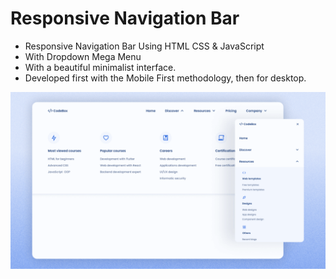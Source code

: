 # Responsive Navigation Bar

- Responsive Navigation Bar Using HTML CSS & JavaScript
- With Dropdown Mega Menu
- With a beautiful minimalist interface.
- Developed first with the Mobile First methodology, then for desktop.

![preview img](./preview.png)
